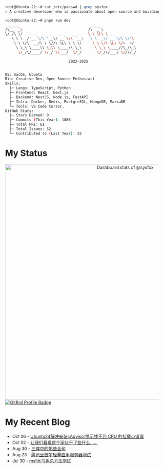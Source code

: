 ```bash
root@Ubuntu-22:~# cat /etc/passwd | grep sysfox
> A creative developer who is passionate about open source and building beautiful things. 

root@Ubuntu-22:~# pnpm run dev
 ______                                ____                 
/\__  _\                              /\  _`\               
\/_/\ \/    __   _ __   ___   _ __    \ \ \L\_\___   __  _  
   \ \ \  /'__`\/\`'__\/ __`\/\`'__\   \ \  _\/ __`\/\ \/'\ 
    \ \ \/\  __/\ \ \//\ \L\ \ \ \/     \ \ \/\ \L\ \/>  </ 
     \ \_\ \____\\ \_\\ \____/\ \_\      \ \_\ \____//\_/\_\
      \/_/\/____/ \/_/ \/___/  \/_/       \/_/\/___/ \//\/_/
                                                            
                             2022-2025


OS: macOS, Ubuntu
Bio: Creative Dev, Open Source Enthusiast
Skills:
  ├─ Langs: TypeScript, Python
  ├─ Frontend: React, Next.js
  ├─ Backend: NestJS, Node.js, FastAPI
  ├─ Infra: Docker, Redis, PostgreSQL, MongoDB, MariaDB
  └─ Tools: VS Code Cursor,
GitHub Stats:
  ├─ Stars Earned: 9
  ├─ Commits (This Year): 1886
  ├─ Total PRs: 61
  ├─ Total Issues: 52
  └─ Contributed to (Last Year): 32

```
# My Status
<a href="https://next.ossinsight.io/widgets/official/compose-user-dashboard-stats?user_id=99103591" target="_blank" style="display: block" align="center">
  <picture>
    <source media="(prefers-color-scheme: dark)" srcset="https://next.ossinsight.io/widgets/official/compose-user-dashboard-stats/thumbnail.png?user_id=99103591&image_size=auto&color_scheme=dark" width="771" height="auto">
    <img alt="Dashboard stats of @sysfox" src="https://next.ossinsight.io/widgets/official/compose-user-dashboard-stats/thumbnail.png?user_id=99103591&image_size=auto&color_scheme=light" width="771" height="auto">
  </picture>
</a>
<a href="https://gitroll.io/profile/u9DwO7eedE5RjGFpFC4K12Anur2I3" target="_blank"><img src="https://gitroll.io/api/badges/profiles/v1/u9DwO7eedE5RjGFpFC4K12Anur2I3?theme=light" alt="GitRoll Profile Badge"/></a>

# My Recent Blog
<!-- feed start -->
- Oct 06 - [Ubuntu24解决安装cAdvisor提示找不到 CPU 的挂载点错误](https://blog.trfox.top/posts/devops/ubuntu24-cadvisor-cpu-mount-point-error-fix)
- Oct 02 - [让我们看看这个家伙干了些什么……](https://blog.trfox.top/posts/cybersecurity/let-us-see-what-this-guy-did)
- Aug 30 - [三体中的那些金句](https://blog.trfox.top/posts/literature/memorable-quotes-from-the-three-body-problem)
- Aug 23 - [腾讯云首尔轻量应用服务器测试](https://blog.trfox.top/posts/devops/tencent-cloud-seoul-lightweight-server-test)
- Jul 30 - [msf木马免杀方法测试](https://blog.trfox.top/posts/cybersecurity/msf-bypass-test)
<!-- feed end -->
